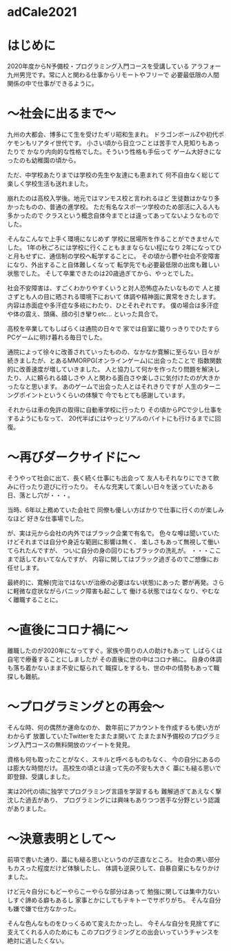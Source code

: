 # adCale2021

<h1>はじめに</h1>
2020年度からN予備校・プログラミング入門コースを受講している
アラフォー九州男児です。常に人と関わる仕事からリモートやフリーで
必要最低限の人間関係の中で仕事ができるように。

<h1>～社会に出るまで～</h1>
九州の大都会、博多にて生を受けたギリ昭和生まれ。
ドラゴンボールZや初代ポケモンもリアタイ世代です。
小さい頃から目立つことは苦手で人見知りもあったりで
かなり内向的な性格でした。そういう性格も手伝って
ゲーム大好きになったのも幼稚園の頃から。

ただ、中学校あたりまでは学校の先生や友達にも恵まれて
何不自由なく総じて楽しく学校生活も送れました。

崩れたのは高校入学後。地元ではマンモス校と言われるほど
生徒数はかなり多かったものの、普通の進学校。
ただ有名なスポーツ学校のため部活に入る人も多かったので
クラスという概念自体今までとは違ってあってないようなものでした。

そんなこんなで上手く環境になじめず
学校に居場所を作ることができませんでした。
1年の秋ごろには学校に行くこともままならない程になり
2年になってひと月もせずに、通信制の学校へ転学することに。
その頃から鬱や社会不安障害になり、外出すること自体難しくなって
転学先でも必要最低限の出席も難しい状態でした。
そして卒業できたのは20歳過ぎてから、やっとでした。

社会不安障害は、すごくわかりやすくいうと対人恐怖症みたいなもので
人と接さずとも人の目に晒される環境下において
体調や精神面に異常をきたします。
内容は赤面症や多汗症な多岐にわたり、ひとそれぞれです。
僕の場合は多汗症や体の震え、頭痛、顔の引き攣りetc... といった具合で。

高校を卒業してもしばらくは通院の日々で
家では自室に籠りっきりでひたすらPCゲームに明け暮れる毎日でした。

通院によって徐々に改善されていったものの、なかなか寛解に至らない
日々が続きましたが、とあるMMORPG(オンラインゲーム)に出会ったことで
指数関数的に改善速度が増していきました。
人と協力して何かを作ったり問題を解決したり、人に頼られる嬉しさや
人と関わる面白さや楽しさに気付けたのが大きかったなと思います。
あのゲームで出会った人とはそれきりですが
人生のターニングポイントというくらいの体験で
今でもとても感謝しています。

それからは車の免許の取得に自動車学校に行ったり
その頃からPCで少し仕事をするようにもなって、
20代半ばにはやっとリアルのバイトにも行けるまでに回復。

<h1>～再びダークサイドに～</h1>
そうやって社会に出て、長く続く仕事にも出会って
友人もそれなりにできて飲みに行ったり遊びに行ったり。
そんな充実して楽しい日々を送っていたある日、落とし穴が・・・。

当時、6年以上務めていた会社で
同僚も優しい方ばかりで仕事に行くのが楽しみなほど
好きな仕事場でした。

が、実は元から会社の内外ではブラック企業で有名で。
色々な噂は聞いていたけどそれまでは自分や身近な範囲に影響は無く、
楽しさもあって無視して働いてられたんですが、
ついに自分の身の回りにもブラックの洗礼が。
・・・ここまで話しておいてなんですが、
内容に関してはブラック過ぎるのでご想像にお任せします。

最終的に、寛解(完治ではないが治療の必要はない状態)にあった
鬱が再発。さらに軽微な症状ながらパニック障害も起こして
働ける状態ではなくなり、やむなく離職することに。

<h1>～直後にコロナ禍に～</h1>
離職したのが2020年になってすぐ。家族や周りの人の助けもあって
しばらくは自宅で療養することにしましたが
その直後に世の中はコロナ禍に。
自身の体調も落ち着かないまま不安に駆られて
職探しをするも、世の中の情勢もあって職探しも難航。

<h1>～プログラミングとの再会～</h1>
そんな時、何の偶然か運命なのか、
数年前にアカウントを作成するも使い方がわからず
放置していたTwitterをたまたま開いて
たまたまN予備校のプログラミング入門コースの無料開放のツイートを発見。

資格も何も取ったことがなく、スキルと呼べるものもなく、
今の自分にあるのは膨大な時間だけ。
高校生の頃とは違って先の不安も大きく
藁にも縋る思いで即登録、受講しました。

実は20代の頃に独学でプログラミング言語を学習するも
難解過ぎてあえなく撃沈した過去があり、
プログラミングには興味もありつつ苦手な分野という認識がありました。

<h1>～決意表明として～</h1>
前項で書いた通り、藁にも縋る思いというのが正直なところ。
社会の黒い部分もカスった程度だけど体験したし、
体調も逆戻りして、自暴自棄にもなりかけました。

けど元々自分にもどーやらこーやらな部分はあって
勉強に関しては集中力ないしすぐ諦める癖もあるし
家事とかにしてもテキトーでサボりがち。
そんな自分も嫌で嫌で仕方なかった。

そんな色んなものをひっくるめて変えたかったし、
今そんな自分を見捨てずに支えてくれる人のためにも
このプログラミングとの出会いっていうチャンスを絶対に逃したくない。
